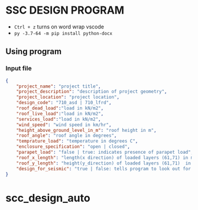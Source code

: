 # SSC DESIGN PROGRAM

* `Ctrl + z` turns on word wrap vscode
* `py -3.7-64 -m pip install python-docx`

## Using program

### Input file

```json
{
    "project_name": "project title",
    "project_description": "description of project geometry",
    "project_location": "project location",
    "design_code": "710_asd | 710_lfrd",
    "roof_dead_load":"load in kN/m2",
    "roof_live_load":"load in kN/m2",
    "services_load":"load in kN/m2",
    "wind_speed": "wind speed in km/hr",
    "height_above_ground_level_in_m": "roof height in m",
    "roof_angle": "roof angle in degrees",
    "temprature_load": "temperature in degrees C",
    "enclosure_specification": "open | closed",
    "parapet_load": "false | true: indicates presence of parapet load",
    "roof_x_length": "length(x direction) of loaded layers (61,71) in mm",
    "roof_y_length": "height(y_direction) of loaded layers (61,71)  in mm",
    "design_for_seismic": "true | false: tells program to look out for seimic data"
}
```
# scc_design_auto
